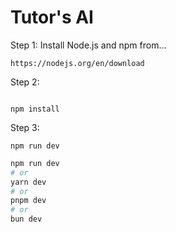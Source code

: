 # Tutor's AI
Step 1: Install Node.js and npm from...
```
https://nodejs.org/en/download
```

Step 2:
```

npm install
```
Step 3:
```
npm run dev
```


```bash
npm run dev
# or
yarn dev
# or
pnpm dev
# or
bun dev
```
